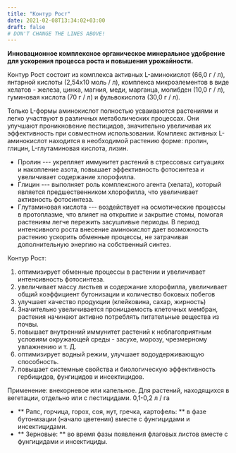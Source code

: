 ```yaml
---
title: "Контур Рост"
date: 2021-02-08T13:34:02+03:00
draft: false
# DON'T CHANGE THE LINES ABOVE!
---
```




**Инновационное комплексное органическое минеральное удобрение для ускорения процесса роста и повышения урожайности.**

Контур Рост состоит из комплекса активных L-аминокислот (66,0 г / л), янтарной кислоты (2,54х10 моль / л), комплекса микроэлементов в виде хелатов - железа, цинка, магния, меди, марганца, молибден (10,0 г / л), гуминовая кислота (70 г / л) и фульвокислота (30,0 г / л).

Только L-формы аминокислот полностью усваиваются растениями и легко участвуют в различных метаболических процессах. Они улучшают проникновение пестицидов, значительно увеличивая их эффективность при совместном использовании. Комплекс активных L-аминокислот находится в необходимой растению форме: пролин, глицин, L-глутаминовая кислота, лизин.

 - Пролин --- укрепляет иммунитет растений в стрессовых ситуациях и накопление азота, повышает эффективность фотосинтеза и увеличивает содержание хлорофилла.
 - Глицин --- выполняет роль комплексного агента (хелата), который является предшественником хлорофилла, что увеличивает активность фотосинтеза.
 - Глутаминовая кислота --- воздействует на осмотические процессы в протоплазме, что влияет на открытие и закрытие стомы, помогая растениям легче пережить засушливые периоды. В период интенсивного роста внесение аминокислот дает возможность растению ускорить обменные процессы, не затрачивая дополнительную энергию на собственный синтез.

Контур Рост:

1. оптимизирует обменные процессы в растении и увеличивает интенсивность фотосинтеза.
2. увеличивает массу листьев и содержание хлорофилла, увеличивает общий коэффициент бутонизации и
количество боковых побегов
3. улучшает качество продукции (клейковина, сахар, жирность)
4. Значительно увеличивается проницаемость клеточных мембран, растения начинают активно потреблять питательные вещества из почвы.
5. повышает внутренний иммунитет растений к неблагоприятным условиям окружающей среды - засухе, морозу, чрезмерному увлажнению и т. Д.
6. оптимизирует водный режим, улучшает водоудерживающую способность.
7. повышает системные свойства и биологическую эффективность гербицидов, фунгицидов и инсектицидов.

Применение: внекорневое или капельное. Для растений, находящихся в вегетации, отдельно или с пестицидами. 0,1-0,2 л / га

 - ** Рапс, горчица, горох, соя, нут, гречка, картофель: ** в фазе бутонизации (начало цветения) вместе с фунгицидами и инсектицидами.
 - ** Зерновые: ** во время фазы появления флаговых листов вместе с фунгицидами и
инсектициды.
